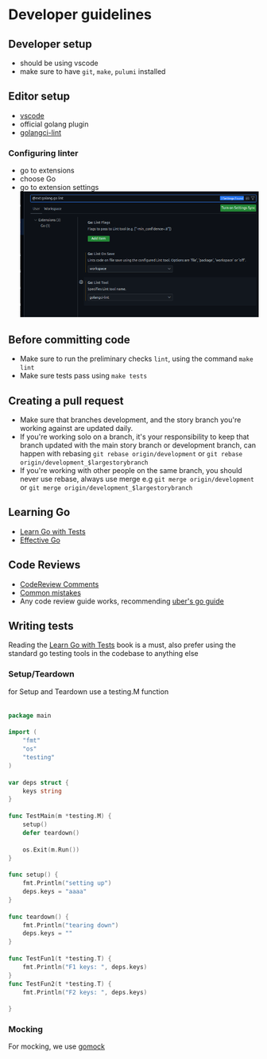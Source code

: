 # Developer guidelines

## Developer setup

- should be using vscode
- make sure to have `git`, `make`, `pulumi` installed

## Editor setup

- [vscode](https://code.visualstudio.com/)
- official golang plugin
- [golangci-lint](https://golangci-lint.run/)

### Configuring linter

- go to extensions
- choose Go
- go to extension settings
![lint](./img/lintscreenshot.png)

## Before committing code

- Make sure to run the preliminary checks `lint`, using the command `make lint`
- Make sure tests pass using `make tests`

## Creating a pull request

- Make sure that branches development, and the story branch you're working against are updated daily.
- If you're working solo on a branch, it's your responsibility to keep that branch updated with the main story branch or development branch, can happen with rebasing `git rebase origin/development` or `git rebase origin/development_$largestorybranch`
- If you're working with other people on the same branch, you should never use rebase, always use merge e.g `git merge origin/development` or `git merge origin/development_$largestorybranch`

## Learning Go

- [Learn Go with Tests](https://quii.gitbook.io/learn-go-with-tests/)
- [Effective Go](https://go.dev/doc/effective_go)

## Code Reviews

- [CodeReview Comments](https://github.com/golang/go/wiki/CodeReviewComments)
- [Common mistakes](https://github.com/golang/go/wiki/CommonMistakes)
- Any code review guide works, recommending [uber's go guide](https://github.com/uber-go/guide)

## Writing tests

Reading the [Learn Go with Tests](https://quii.gitbook.io/learn-go-with-tests/) book is a must, also prefer using the standard go testing tools in the codebase to anything else

### Setup/Teardown

for Setup and Teardown use a testing.M function

```go

package main

import (
    "fmt"
    "os"
    "testing"
)

var deps struct {
    keys string
}

func TestMain(m *testing.M) {
    setup()
    defer teardown()

    os.Exit(m.Run())
}

func setup() {
    fmt.Println("setting up")
    deps.keys = "aaaa"
}

func teardown() {
    fmt.Println("tearing down")
    deps.keys = ""
}

func TestFun1(t *testing.T) {
    fmt.Println("F1 keys: ", deps.keys)
}
func TestFun2(t *testing.T) {
    fmt.Println("F2 keys: ", deps.keys)

}
```

### Mocking

For mocking, we use [gomock](https://github.com/golang/mock)
